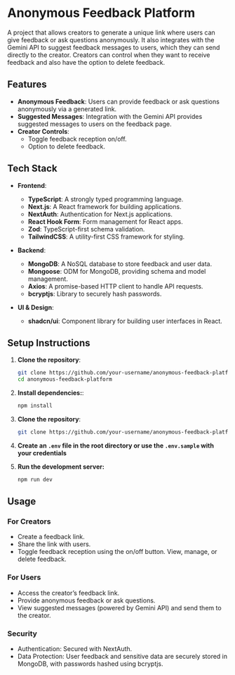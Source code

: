 # Anonymous Feedback Platform

A project that allows creators to generate a unique link where users can give feedback or ask questions anonymously. It also integrates with the Gemini API to suggest feedback messages to users, which they can send directly to the creator. Creators can control when they want to receive feedback and also have the option to delete feedback.

## Features

- **Anonymous Feedback**: Users can provide feedback or ask questions anonymously via a generated link.
- **Suggested Messages**: Integration with the Gemini API provides suggested messages to users on the feedback page.
- **Creator Controls**:
  - Toggle feedback reception on/off.
  - Option to delete feedback.

## Tech Stack

- **Frontend**:
  - **TypeScript**: A strongly typed programming language.
  - **Next.js**: A React framework for building applications.
  - **NextAuth**: Authentication for Next.js applications.
  - **React Hook Form**: Form management for React apps.
  - **Zod**: TypeScript-first schema validation.
  - **TailwindCSS**: A utility-first CSS framework for styling.

- **Backend**:
  - **MongoDB**: A NoSQL database to store feedback and user data.
  - **Mongoose**: ODM for MongoDB, providing schema and model management.
  - **Axios**: A promise-based HTTP client to handle API requests.
  - **bcryptjs**: Library to securely hash passwords.

- **UI & Design**:
  - **shadcn/ui**: Component library for building user interfaces in React.

## Setup Instructions

1. **Clone the repository**:
   ```bash
   git clone https://github.com/your-username/anonymous-feedback-platform.git
   cd anonymous-feedback-platform
    ```

2. **Install dependencies:**:
   ```bash
   npm install
    ```

3. **Clone the repository**:
   ```bash
   git clone https://github.com/your-username/anonymous-feedback-platform.git
    ```

4.  **Create an `.env` file in the root directory or use the `.env.sample` with your credentials**

5. **Run the development server:**
    ```bash
    npm run dev
    ```

## Usage

### For Creators
- Create a feedback link.
- Share the link with users.
- Toggle feedback reception using the on/off button.
View, manage, or delete feedback.

### For Users
- Access the creator’s feedback link.
- Provide anonymous feedback or ask questions.
- View suggested messages (powered by Gemini API) and send them to the creator.
### Security
- Authentication: Secured with NextAuth.
- Data Protection: User feedback and sensitive data are securely stored in MongoDB, with passwords hashed using bcryptjs.